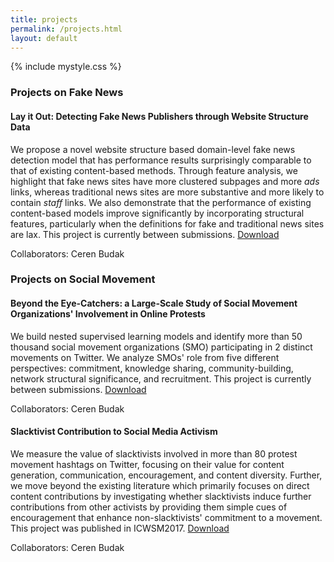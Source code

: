```yaml
---
title: projects
permalink: /projects.html
layout: default
---
```

{% include mystyle.css %}

<div class="sec_div project_div">
<h3>Projects on Fake News</h3>

<h4>Lay it Out: Detecting Fake News Publishers through Website Structure Data</h4>
<p>We propose a novel website structure based domain-level fake news detection model that has performance results surprisingly comparable to that of existing content-based methods. Through feature analysis, we highlight that fake news sites have more clustered subpages and more <i>ads</i> links, whereas traditional news sites are more substantive and more likely to contain <i>staff</i> links. We also demonstrate that the performance of existing content-based models improve significantly by incorporating structural features, particularly when the definitions for fake and traditional news sites are lax. This project is currently between submissions. <a href="{{site.url}}/assets/static/Fakenew_clf.pdf">Download</a></p>
<p>Collaborators: Ceren Budak</p>
</div>

<div class="sec_div project_div">
<h3>Projects on Social Movement</h3>
<h4>Beyond the Eye-Catchers: a Large-Scale Study of Social Movement Organizations' Involvement in Online Protests</h4>
<p>We build nested supervised learning models and identify more than 50 thousand social movement organizations (SMO) participating in 2 distinct movements on Twitter. We analyze SMOs' role from five different perspectives: commitment, knowledge sharing, community-building, network structural significance, and recruitment. This project is currently between submissions. <a href="{{site.url}}/assets/static/SMO_cscw2019.pdf">Download</a></p>
<p>Collaborators: Ceren Budak</p>

<h4>Slacktivist Contribution to Social Media Activism</h4>
<p>We measure the value of slacktivists involved in more than 80 protest movement hashtags on Twitter, focusing on their value for content generation, communication, encouragement, and content diversity. Further, we move beyond the existing literature which primarily focuses on direct content contributions by investigating whether slacktivists induce further contributions from other activists by providing them simple cues of encouragement that enhance non-slacktivists' commitment to a movement. This project was published in ICWSM2017. <a href="{{site.url}}/assets/static/slack.pdf">Download</a></p>
<p>Collaborators: Ceren Budak</p>
</div>

